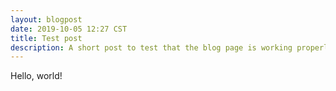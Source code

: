 ```yaml
---
layout: blogpost
date: 2019-10-05 12:27 CST
title: Test post
description: A short post to test that the blog page is working properly
---
```


<p>
  Hello, world!
</p>
